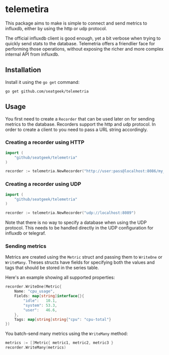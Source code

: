 # telemetira

This package aims to make is simple to connect and send metrics to influxdb, either by using the
http or udp protocol.

The official influxdb client is good enough, yet a bit verbose when trying to quickly send stats
to the database. Telemetria offers a friendlier face for performing those operations, without exposing
the richer and more complex internal API from influxdb.

## Installation

Install it using the `go get` command:

    go get github.com/seatgeek/telemetria

## Usage

You first need to create a `Recorder` that can be used later on for sending metrics to the database.
Recorders support the http and udp protocol. In order to create a client to you need to pass a
URL string accordingly.

### Creating a recorder using HTTP


```go
import (
	"github/seatgeek/telemetria"
)

recorder := telemetria.NewRecorder("http://user:pass@localhost:8086/my_database")
```

### Creating a recorder using UDP

```go
import (
	"github/seatgeek/telemetria"
)

recorder := telemetria.NewRecorder("udp://localhost:8089")
```

Note that there is no way to specify a database when using the UDP protocol. This needs to be handled
directly in the UDP configuration for influxdb or telegraf.

### Sending metrics

Metrics are created using the `Metric` struct and passing them to `WriteOne` or `WriteMany`. Theses structs
have fields for specifying both the values and tags that should be stored in the series table.

Here's an example showing all supported properties:

```go
recorder.WriteOne(Metric{
	Name: "cpu_usage",
	Fields: map[string]interface{}{
		"idle":   10.1,
        "system": 53.3,
        "user":   46.6,
	},
	Tags: map[string]string{"cpu": "cpu-total"}
})
```

You batch-send many metrics using the `WriteMany` method:

```go
metrics := []Metric{ metric1, metric2, metric3 }
recorder.WriteMany(metrics)
```
